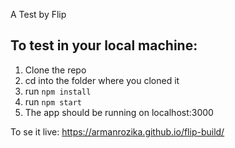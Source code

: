 A Test by Flip

To test in your local machine:
- 
1. Clone the repo
2. cd into the folder where you cloned it
3. run `npm install`
4. run `npm start`
5. The app should be running on localhost:3000

To se it live: https://armanrozika.github.io/flip-build/
